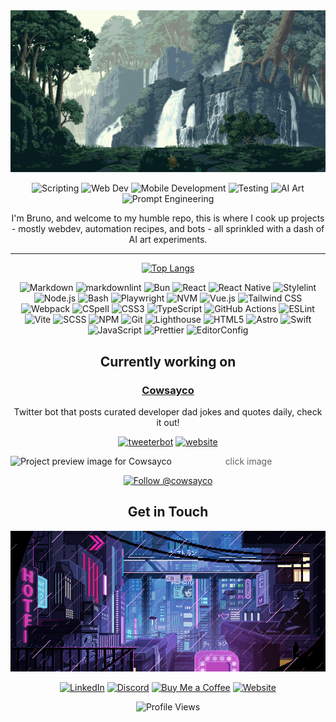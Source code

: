 <!-- markdownlint-disable MD041 -->

<div align="center">

  <img src="bg.gif" alt="A serene pixel art landscape with waterfalls cascading down cliffs surrounded by lush forest" style="object-fit: cover"/>

  ![Scripting](https://img.shields.io/badge/Scripting-darkgreen?style=flat&logo=gnu-bash&logoColor=white)
  ![Web Dev](https://img.shields.io/badge/Web-blue?style=flat&logo=html5&logoColor=white)
  ![Mobile Development](https://img.shields.io/badge/Mobile-blue?style=flat&logo=android&logoColor=white)
  ![Testing](https://img.shields.io/badge/Testing-E33332?style=flat&logo=testing-library&logoColor=white)
  ![AI Art](https://img.shields.io/badge/AI%20Art-FF6B6B?style=flat&logo=tensorflow&logoColor=white)
  ![Prompt Engineering](https://img.shields.io/badge/Prompt_Engineering-ffffff?logo=openai&logoColor=black)

  I'm Bruno, and welcome to my humble repo, this is where I cook up projects - mostly webdev, automation recipes, and bots - all sprinkled with a dash of AI art experiments.

</div>

---

<div align="center">

  [![Top Langs](https://github-readme-stats.vercel.app/api/top-langs/?hide_border=true&disable_animations=true&theme=transparent&title_color=0969da&text_color=0969da&langs_count=10&layout=donut&hide_title=true&username=brun0vop)](https://github.com/anuraghazra/github-readme-stats)

  ![Markdown](https://img.shields.io/badge/Markdown-000000?style=flat&logo=markdown&logoColor=white)
  ![markdownlint](https://img.shields.io/badge/markdownlint-000000?style=flat&logo=markdown&logoColor=white)
  ![Bun](https://img.shields.io/badge/Bun-000000?style=flat&logo=bun&logoColor=white)
  ![React](https://img.shields.io/badge/React-20232A?style=flat&logo=react&logoColor=61DAFB)
  ![React Native](https://img.shields.io/badge/React_Native-20232A?style=flat&logo=react&logoColor=61DAFB)
  ![Stylelint](https://img.shields.io/badge/Stylelint-263238?style=flat&logo=stylelint&logoColor=white)
  ![Node.js](https://img.shields.io/badge/Node.js-339933?style=flat&logo=node.js&logoColor=white)
  ![Bash](https://img.shields.io/badge/Bash-4EAA25?style=flat&logo=gnu-bash&logoColor=white)
  ![Playwright](https://img.shields.io/badge/Playwright-45ba4b?style=flat&logo=playwright&logoColor=white)
  ![NVM](https://img.shields.io/badge/NVM-33FF00?style=flat&logo=node.js&logoColor=white)
  ![Vue.js](https://img.shields.io/badge/Vue.js-4FC08D?style=flat&logo=vue.js&logoColor=white)
  ![Tailwind CSS](https://img.shields.io/badge/Tailwind_CSS-38B2AC?style=flat&logo=tailwind-css&logoColor=white)
  ![Webpack](https://img.shields.io/badge/Webpack-8DD6F9?style=flat&logo=webpack&logoColor=black)
  ![CSpell](https://img.shields.io/badge/CSpell-2C8EBB?style=flat&logo=spell-check&logoColor=white)
  ![CSS3](https://img.shields.io/badge/CSS3-1572B6?style=flat&logo=css3&logoColor=white)
  ![TypeScript](https://img.shields.io/badge/TypeScript-3178C6?style=flat&logo=typescript&logoColor=white)
  ![GitHub Actions](https://img.shields.io/badge/GitHub_Actions-2088FF?style=flat&logo=github-actions&logoColor=white)
  ![ESLint](https://img.shields.io/badge/ESLint-4B32C3?style=flat&logo=eslint&logoColor=white)
  ![Vite](https://img.shields.io/badge/Vite-646CFF?style=flat&logo=vite&logoColor=white)
  ![SCSS](https://img.shields.io/badge/SCSS-CC6699?style=flat&logo=sass&logoColor=white)
  ![NPM](https://img.shields.io/badge/NPM-CB3837?style=flat&logo=npm&logoColor=white)
  ![Git](https://img.shields.io/badge/Git-F05032?style=flat&logo=git&logoColor=white)
  ![Lighthouse](https://img.shields.io/badge/Lighthouse-F44B21?style=flat&logo=lighthouse&logoColor=white)
  ![HTML5](https://img.shields.io/badge/HTML5-E34F26?style=flat&logo=html5&logoColor=white)
  ![Astro](https://img.shields.io/badge/Astro-FF5D01?style=flat&logo=astro&logoColor=white)
  ![Swift](https://img.shields.io/badge/Swift-FA7343?style=flat&logo=swift&logoColor=white)
  ![JavaScript](https://img.shields.io/badge/JavaScript-F7DF1E?style=flat&logo=javascript&logoColor=black)
  ![Prettier](https://img.shields.io/badge/Prettier-F7B93E?style=flat&logo=prettier&logoColor=black)
  ![EditorConfig](https://img.shields.io/badge/EditorConfig-E0EFEF?style=flat&logo=editorconfig&logoColor=000)

</div>

<div align="center">

  ## Currently working on

  
### [Cowsayco](https://cowsay.co) <!-- omit in toc -->

Twitter bot that posts curated developer dad jokes and quotes daily, check it out! 

 [![tweeterbot](https://img.shields.io/badge/tweeterbot-black?style=flat&logo=github&logoColor=white)](https://github.com/brun0vop/cowsay-tweeter) [![website](https://img.shields.io/badge/website-black?style=flat&logo=github&logoColor=white)](https://github.com/brun0vop/cowsay.co)

<a href="https://cowsay.co">
  <img align="left" src="https://cowsay.co/social-card.png" alt="Project preview image for Cowsayco" style="max-width: 875px;" />
</a>

> click image

[![Follow @cowsayco](https://img.shields.io/twitter/follow/cowsayco?style=social)](https://x.com/cowsayco)


</div>

<div align="center">

  ## Get in Touch

  <div style="display: block; width: 100%;">
    <img src="bg2.gif" alt="A cyberpunk pixel art cityscape at night with neon signs and rain-slicked streets" style="object-fit: cover;" />
  </div>

  [![LinkedIn](https://img.shields.io/badge/LinkedIn-brun0vop-0A66C2?style=flat&logo=linkedin&logoColor=white)](https://linkedin.com/in/brun0vop)
[![Discord](https://img.shields.io/badge/Discord-610963104905560085-5865F2?style=flat&logo=discord&logoColor=white)](https://discordapp.com/users/610963104905560085)
[![Buy Me a Coffee](https://img.shields.io/badge/Buy_Me_a_Coffee-m3auso-violet?style=flat&logo=buy-me-a-coffee&logoColor=white)](https://buymeacoffee.com/m3auso)
[![Website](https://img.shields.io/badge/Website-brunovop.com-4285F4?style=flat&logo=google-chrome&logoColor=white)](https://brunovop.com)

  ![Profile Views](https://komarev.com/ghpvc/?username=brun0vop&color=blueviolet)

</div>
<!-- [![trophy](https://github-profile-trophy.vercel.app/?username=brun0vop&theme=dracula&row=1)](https://github.com/ryo-ma/github-profile-trophy) -->

